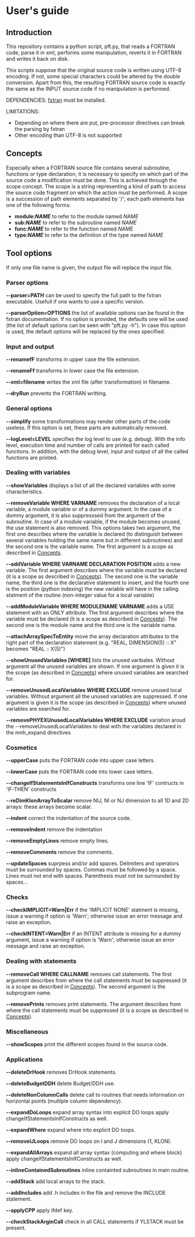# User's guide

## Introduction

This repository contains a python script, pft.py, that reads a FORTRAN code,
parse it in xml, performs some manipulation, reverts it in FORTRAN and
writes it back on disk.

This scripts suppose that the original source code is written using UTF-8
encoding. If not, some special characters could be altered by the double
conversion. Apart from this, the resulting FORTRAN source code is exactly
the same as the INPUT source code if no manipulation is performed.

DEPENDENCIES: [fxtran](https://github.com/pmarguinaud/fxtran) must be installed.

LIMITATIONS:

 - Depending on where there are put, pre-processor directives can break
   the parsing by fxtran
 - Other encoding than UTF-8 is not supported

## Concepts

Especially when a FORTRAN source file contains several subroutine, functions
or type declaration, it is necessary to specify on which part of the source
code a modification must be done.
This is achieved through the scope concept.
The scope is a string representing a kind of path to access the source code
fragment on which the action must be performed.
A scope is a succession of path elements separated by '/'; each path elements
has one of the following forms:

 - **module:_NAME_** to refer to the module named _NAME_
 - **sub:_NAME_** to refer to the subroutine named _NAME_
 - **func:_NAME_** to refer to the function named _NAME_
 - **type:_NAME_** to refer to the definition of the type named _NAME_


## Tool options

If only one file name is given, the output file will replace the input file.

### Parser options

**\--parser=PATH** can be used to specify the full path to the fxtran executable.
Usefull if one wants to use a specific version.

**\--parserOption=OPTIONS** the list of available options can be found in the fxtran
documentation. If no option is provided, the defaults one will be used (the
list of default options can be seen with "pft.py -h"). In case this option
is used, the default options will be replaced by the ones specified.

### Input and output

**\--renamefF** transforms in upper case the file extension.

**\--renameFf** transforms in lower case the file extension.

**\--xml=filename** writes the xml file (after transformation) in filename.

**\--dryRun** prevents the FORTRAN writting.

### General options

**\--simplify** some transformations may render other parts of the code useless.
If this option is set, these parts are automatically removed.

**\--logLevel=LEVEL** specifies the log level to use (e.g. debug).
With the info level, execution time and number of calls are printed
for each called functions. In addition, with the debug level, input
and output of all the called functions are printed.

### Dealing with variables

**\--showVariables** displays a list of all the declared variables
with some characteristics.

**\--removeVariable WHERE VARNAME** removes the declaration of a local variable, a module variable or
of a dummy argument. In the case of a dummy argument, it is also suppresssed
from the argument of the subroutine. In case of a module variable, if the module
becomes unused, the use statement is also removed.
This options takes two argument, the first one describes where the variable
is declared (to distinguish between several variables holding the same name
but in different subroutines) and the second one is the variable name.
The first argument is a scope as described in [Concepts](#concepts).

**\--addVariable WHERE VARNAME DECLARATION POSITION** adds a new variable.
The first argument describes where the variable
must be declared (it is a scope as described in [Concepts](#concepts)).
The second one is the variable name, the third one is the declarative statement to insert,
and the fourth one is the position (python indexing) the new variable will have in the
calling statment of the routine (non-integer value for a local variable)

**--addModuleVariable WHERE MODULENAME VARNAME** adds a USE statement with an ONLY attribute. The first
argument describes where the variable must be declared (it is a scope as
described in [Concepts](#concepts)). The second one is the module name and
the third one is the variable name.

**\--attachArraySpecToEntity** move the array declaration attributes to the right
part of the declaration statement (e.g. "REAL, DIMENSION(5) :: X" becomes "REAL :: X(5)")

**\--showUnusedVariables [WHERE]** lists the unused varibales. Without argument all the
unused variables are shown. If one argument is given it is the scope (as described
in [Concepts](#concepts)) where unused variables are searched for.

**\--removeUnusedLocalVariables WHERE EXCLUDE** remove unused local variables. Without argument all the
unused variables are suppressed. If one argument is given it is the scope (as described
in [Concepts](#concepts)) where unused variables are searched for.

**\--removePHYEXUnusedLocalVariables WHERE EXCLUDE** variation aroud the \--removeUnusedLocalVariables
to deal with the variables declared in the mnh\_expand directives

### Cosmetics

**\--upperCase** puts the FORTRAN code into upper case letters.

**\--lowerCase** puts the FORTRAN code into lower case letters.

**\--changeIfStatementsInIfConstructs** transforms one line 'IF' contructs
in 'IF-THEN' constructs

**\--reDimKlonArrayToScalar** remove NIJ, NI or NJ dimension to all 1D and 2D arrays:
these arrays become scalar.

**\--indent** correct the indentation of the source code.

**\--removeIndent** remove the indentation

**\--removeEmptyLines** remove empty lines.

**\--removeComments** remove the comments.

**\--updateSpaces** suprpess and/or add spaces. Delimiters and operators must be surrounded by spaces.
Commas must be followed by a space. Lines must not end with spaces. Parenthesis must not be
surrounded by spaces...

### Checks

**\--checkIMPLICIT=Warn\|Err** if the 'IMPLICIT NONE' statment is missing,
issue a warning if option is 'Warn'; otherwise issue an error message and
raise an exception.

**\--checkINTENT=Warn\|Err** if an INTENT attribute is missing for a
dummy argument, issue a warning if option is 'Warn'; otherwise issue
an error message and raise an exception.

### Dealing with statements

**\--removeCall WHERE CALLNAME** removes call statements. The first argument describes from where the
call statements must be suppressed (it is a scope as described in [Concepts](#concepts)).
The second argument is the subprogram name.

**\--removePrints** removes print statements. The argument describes from where the
call statements must be suppressed (it is a scope as described in [Concepts](#concepts)).

### Miscellaneous

**\--showScopes** print the different scopes found in the source code.

### Applications

**\--deleteDrHook** removes DrHook statements.

**\--deleteBudgetDDH** delete Budget/DDH use.

**\--deleteNonColumnCalls** delete call to routines that needs information on horizontal
points (multiple column dependency).

**\--expandDoLoops** expand array syntax into explicit DO loops
apply changeIfStatementsInIfConstructs as well.

**\--expandWhere** expand where into explicit DO loops.

**\--removeIJLoops** remove DO loops on I and J dimensions (1, KLON).

**\--expandAllArrays** expand all array syntax (computing and where block)
apply changeIfStatementsInIfConstructs as well.

**\--inlineContainedSubroutines** inline containted subroutines in main routine.

**\--addStack** add local arrays to the stack.

**\--addIncludes** add .h includes in the file and remove the INCLUDE statement.

**\--applyCPP** apply ifdef key.

**\--checkStackArginCall** check in all CALL statements if YLSTACK must be present.
